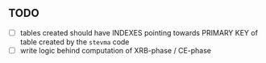 TODO
---

- [ ] tables created should have INDEXES pointing towards PRIMARY KEY of table created by the `stevma` code
- [ ] write logic behind computation of XRB-phase / CE-phase
